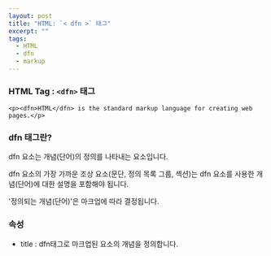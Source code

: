 ```yaml
---
layout: post
title: "HTML: `< dfn >` 태그"
excerpt: ""
tags: 
  - HTML
  - dfn
  - markup
---
```


### HTML Tag : `<dfn>` 태그
```
<p><dfn>HTML</dfn> is the standard markup language for creating web pages.</p>
```
### dfn 태그란?
 
dfn 요소는 개념(단어)의 정의를 나타내는 요소입니다.

dfn 요소의 가장 가까운 조상 요소(문단, 정의 목록 그룹, 섹션)는 dfn 요소를 사용한 개념(단어)에 대한 설명을 포함해야 됩니다.

'정의되는 개념(단어)'은 마크업에 따라 결정됩니다.

### 속성

* title : dfn태그로 마크업된 요소의 개념을 정의합니다.

